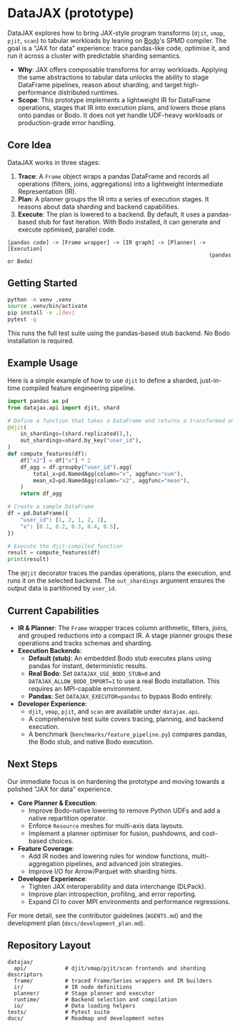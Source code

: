 # DataJAX (prototype)

DataJAX explores how to bring JAX-style program transforms (`djit`, `vmap`, `pjit`, `scan`) to tabular workloads by leaning on [Bodo](https://github.com/bodo-ai/Bodo)'s SPMD compiler. The goal is a “JAX for data” experience: trace pandas-like code, optimise it, and run it across a cluster with predictable sharding semantics.

- **Why**: JAX offers composable transforms for array workloads. Applying the same abstractions to tabular data unlocks the ability to stage DataFrame pipelines, reason about sharding, and target high-performance distributed runtimes.
- **Scope**: This prototype implements a lightweight IR for DataFrame operations, stages that IR into execution plans, and lowers those plans onto pandas or Bodo. It does not yet handle UDF-heavy workloads or production-grade error handling.

## Core Idea

DataJAX works in three stages:

1.  **Trace**: A `Frame` object wraps a pandas DataFrame and records all operations (filters, joins, aggregations) into a lightweight Intermediate Representation (IR).
2.  **Plan**: A planner groups the IR into a series of execution stages. It reasons about data sharding and backend capabilities.
3.  **Execute**: The plan is lowered to a backend. By default, it uses a pandas-based stub for fast iteration. With Bodo installed, it can generate and execute optimised, parallel code.

```
[pandas code] -> [Frame wrapper] -> [IR graph] -> [Planner] -> [Execution]
                                                               (pandas or Bodo)
```

## Getting Started

```bash
python -m venv .venv
source .venv/bin/activate
pip install -e .[dev]
pytest -q
```

This runs the full test suite using the pandas-based stub backend. No Bodo installation is required.

## Example Usage

Here is a simple example of how to use `djit` to define a sharded, just-in-time compiled feature engineering pipeline.

```python
import pandas as pd
from datajax.api import djit, shard

# Define a function that takes a DataFrame and returns a transformed one
@djit(
    in_shardings=(shard.replicated(),),
    out_shardings=shard.by_key("user_id"),
)
def compute_features(df):
    df["x2"] = df["x"] * 2
    df_agg = df.groupby("user_id").agg(
        total_x=pd.NamedAgg(column="x", aggfunc="sum"),
        mean_x2=pd.NamedAgg(column="x2", aggfunc="mean"),
    )
    return df_agg

# Create a sample DataFrame
df = pd.DataFrame({
    "user_id": [1, 2, 1, 2, 1],
    "x": [0.1, 0.2, 0.3, 0.4, 0.5],
})

# Execute the djit-compiled function
result = compute_features(df)
print(result)
```

The `@djit` decorator traces the pandas operations, plans the execution, and runs it on the selected backend. The `out_shardings` argument ensures the output data is partitioned by `user_id`.

## Current Capabilities

- **IR & Planner**: The `Frame` wrapper traces column arithmetic, filters, joins, and grouped reductions into a compact IR. A stage planner groups these operations and tracks schemas and sharding.
- **Execution Backends**:
    - **Default (stub)**: An embedded Bodo stub executes plans using pandas for instant, deterministic results.
    - **Real Bodo**: Set `DATAJAX_USE_BODO_STUB=0` and `DATAJAX_ALLOW_BODO_IMPORT=1` to use a real Bodo installation. This requires an MPI-capable environment.
    - **Pandas**: Set `DATAJAX_EXECUTOR=pandas` to bypass Bodo entirely.
- **Developer Experience**:
    - `djit`, `vmap`, `pjit`, and `scan` are available under `datajax.api`.
    - A comprehensive test suite covers tracing, planning, and backend execution.
    - A benchmark (`benchmarks/feature_pipeline.py`) compares pandas, the Bodo stub, and native Bodo execution.

## Next Steps

Our immediate focus is on hardening the prototype and moving towards a polished "JAX for data" experience.

- **Core Planner & Execution**:
    - Improve Bodo-native lowering to remove Python UDFs and add a native repartition operator.
    - Enforce `Resource` meshes for multi-axis data layouts.
    - Implement a planner optimiser for fusion, pushdowns, and cost-based choices.
- **Feature Coverage**:
    - Add IR nodes and lowering rules for window functions, multi-aggregation pipelines, and advanced join strategies.
    - Improve I/O for Arrow/Parquet with sharding hints.
- **Developer Experience**:
    - Tighten JAX interoperability and data interchange (DLPack).
    - Improve plan introspection, profiling, and error reporting.
    - Expand CI to cover MPI environments and performance regressions.

For more detail, see the contributor guidelines (`AGENTS.md`) and the development plan (`docs/development_plan.md`).

## Repository Layout

```
datajax/
  api/            # djit/vmap/pjit/scan frontends and sharding descriptors
  frame/          # traced Frame/Series wrappers and IR builders
  ir/             # IR node definitions
  planner/        # Stage planner and executor
  runtime/        # Backend selection and compilation
  io/             # Data loading helpers
tests/            # Pytest suite
docs/             # Roadmap and development notes
```
